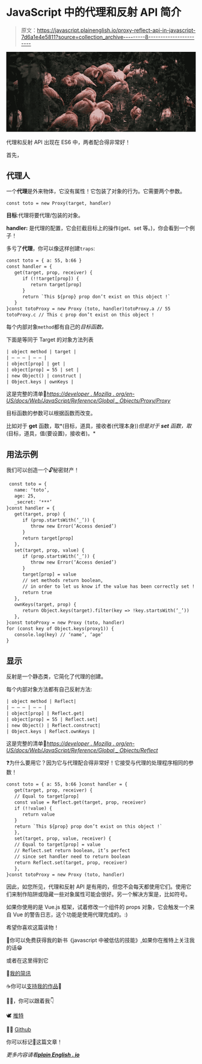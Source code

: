 # JavaScript 中的代理和反射 API 简介

> 原文：<https://javascript.plainenglish.io/proxy-reflect-api-in-javascript-7d6a1e4e5811?source=collection_archive---------8----------------------->

![](img/6fcb1922d1e393d2a2d64463bae1348d.png)

代理和反射 API 出现在 ES6 中，两者配合得非常好！

首先，

## 代理人

一个**代理**是外来物体，它没有属性！它包装了对象的行为。它需要两个参数。

```
const toto = new Proxy(target, handler)
```

**目标**:代理将要代理/包装的对象。

**handler:** 是代理的配置，它会拦截目标上的操作(get、set 等。)，你会看到一个例子！

多亏了**代理**，你可以像这样创建`traps`:

```
const toto = { a: 55, b:66 }
const handler = {
   get(target, prop, receiver) {
      if (!!target[prop]) {
         return target[prop]
      }
      return `This ${prop} prop don’t exist on this object !`
   }
}const totoProxy = new Proxy (toto, handler)totoProxy.a // 55
totoProxy.c // This c prop don’t exist on this object !
```

每个内部对象`method`都有自己的*目标函数。*

下面是等同于 Target 的对象方法列表

```
| object method | target |
| — — — | — — |
| object[prop] | get |
| object[prop] = 55 | set |
| new Object() | construct |
| Object.keys | ownKeys |
```

这是完整的清单🔗[*https://developer . Mozilla . org/en-US/docs/Web/JavaScript/Reference/Global _ Objects/Proxy/Proxy*](https://developer.mozilla.org/en-US/docs/Web/JavaScript/Reference/Global_Objects/Proxy/Proxy*)

目标函数的参数可以根据函数而改变。

比如对于 **get** 函数，取*(目标，道具，接收者(代理本身))*但是对于 **set** 函数，取*(目标，道具，值(要设置)，接收者)。*

## 用法示例

我们可以创造一个🔓秘密财产！

```
 const toto = {
   name: ‘toto’,
   age: 25,
   _secret: ‘***’
}const handler = {
   get(target, prop) {
      if (prop.startsWith(‘_’)) {
         throw new Error(‘Access denied’)
      }
      return target[prop]
   },
   set(target, prop, value) {
      if (prop.startsWith(‘_’)) {
         throw new Error(‘Access denied’)
      }
      target[prop] = value
      // set methods return boolean,
      // in order to let us know if the value has been correctly set !
      return true
   },
   ownKeys(target, prop) {
      return Object.keys(target).filter(key => !key.startsWith(‘_’))
   },
}const totoProxy = new Proxy (toto, handler)
for (const key of Object.keys(proxy1)) {
   console.log(key) // ‘name’, ‘age’
} 
```

## 显示

反射是一个静态类，它简化了代理的创建。

每个内部对象方法都有自己反射方法:

```
| object method | Reflect|
| — — — | — — |
| object[prop] | Reflect.get|
| object[prop] = 55 | Reflect.set|
| new Object() | Reflect.construct|
| Object.keys | Reflect.ownKeys |
```

这是完整的清单🔗[*https://developer . Mozilla . org/en-US/docs/Web/JavaScript/Reference/Global _ Objects/Reflect*](https://developer.mozilla.org/en-US/docs/Web/JavaScript/Reference/Global_Objects/Reflect*)

❓为什么要用它？因为它与代理配合得非常好！它接受与代理的处理程序相同的参数！

```
const toto = { a: 55, b:66 }const handler = {
   get(target, prop, receiver) {
   // Equal to target[prop]
   const value = Reflect.get(target, prop, receiver)
   if (!!value) {
      return value 
   }
   return `This ${prop} prop don’t exist on this object !` 
   },
   set(target, prop, value, receiver) {
   // Equal to target[prop] = value
   // Reflect.set return boolean, it’s perfect
   // since set handler need to return boolean
   return Reflect.set(target, prop, receiver)
   },
}const totoProxy = new Proxy (toto, handler)
```

因此，如您所见，代理和反射 API 是有用的，但您不会每天都使用它们。使用它们来制作陷阱或隐藏一些对象属性可能会很好。另一个解决方案是，比如符号。

如果你使用的是 Vue.js 框架，试着修改一个组件的 props 对象，它会触发一个来自 Vue 的警告日志，这个功能是使用代理完成的。:)

希望你喜欢这篇读物！

🎁你可以免费获得我的新书《javascript 中被低估的技能》,如果你在推特上关注我的话😁

或者在这里得到它

🎁[我的简讯](https://www.getrevue.co/profile/code__oz)

☕️你可以[支持我的作品](https://www.buymeacoffee.com/CodeoZ)🙏

🏃‍♂️，你可以跟着我👇

🕊 [推特](https://twitter.com/code__oz)

👨‍💻 [Github](https://github.com/Code-Oz)

你可以标记🔖这篇文章！

*更多内容请看*[***plain English . io***](http://plainenglish.io/)